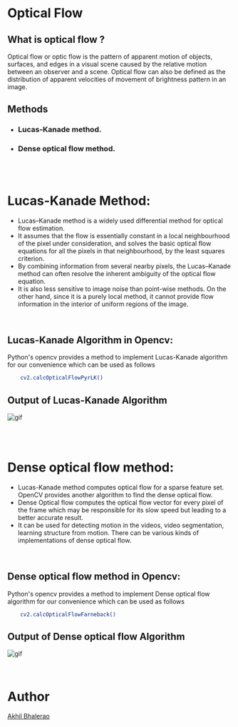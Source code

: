 # Optical Flow 

## What is optical flow ?
Optical flow or optic flow is the pattern of apparent motion of objects, surfaces, and edges in a visual scene caused by the relative motion between an observer and a scene. Optical flow can also be defined as the distribution of apparent velocities of movement of brightness pattern in an image.
<br/>

## Methods
- ### Lucas-Kanade method.
- ### Dense optical flow method.

<br/><br/>
# Lucas-Kanade Method:

- Lucas–Kanade method is a widely used differential method for optical flow estimation.
- It assumes that the flow is essentially constant in a local neighbourhood of the pixel under consideration, and solves the basic optical flow equations for all the pixels in that neighbourhood, by the least squares criterion.
- By combining information from several nearby pixels, the Lucas–Kanade method can often resolve the inherent ambiguity of the optical flow equation.
- It is also less sensitive to image noise than point-wise methods. On the other hand, since it is a purely local method, it cannot provide flow information in the interior of uniform regions of the image.
<br/>

## Lucas-Kanade Algorithm in Opencv:
Python's opencv provides a method to implement Lucas-Kanade algorithm for our convenience which can be used as follows

```sh 
    cv2.calcOpticalFlowPyrLK() 
```

## Output of Lucas-Kanade Algorithm
![gif](https://media.giphy.com/media/IuisYtbi66crmPaN9l/giphy-downsized.gif)

<br/><br/>
# Dense optical flow method:

- Lucas-Kanade method computes optical flow for a sparse feature set. OpenCV provides another algorithm to find the dense optical flow. 
- Dense Optical flow computes the optical flow vector for every pixel of the frame which may be responsible for its slow speed but leading to a better accurate result. 
- It can be used for detecting motion in the videos, video segmentation, learning structure from motion. There can be various kinds of implementations of dense optical flow. 
<br/>

## Dense optical flow method in Opencv:
Python's opencv provides a method to implement Dense optical flow algorithm for our convenience which can be used as follows

```sh 
    cv2.calcOpticalFlowFarneback() 
```

## Output of Dense optical flow  Algorithm
![gif](https://media.giphy.com/media/AUWKosGOmzMRs7cleS/giphy.gif)

<br/>

# Author
[Akhil Bhalerao](https://github.com/iamakkkhil)

